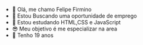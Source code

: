- 👋 Olá, me chamo Felipe Firmino 
- 👀 Estou Buscando uma oportunidade de emprego 
- 🌱 Estou estudando HTML,CSS e JavaScript
- 😎 Meu objetivo é me especializar na area 
- 🎉 Tenho 19 anos 


